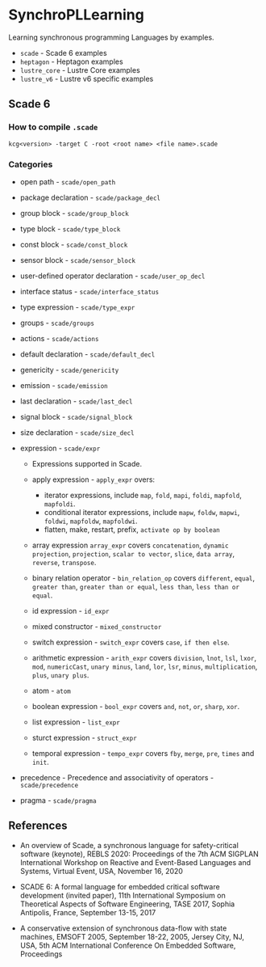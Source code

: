 # SynchroPLLearning

Learning synchronous programming Languages by examples.

* `scade` - Scade 6 examples
* `heptagon` - Heptagon examples
* `lustre_core` - Lustre Core examples 
* `lustre_v6` - Lustre v6 specific examples 

## Scade 6 

### How to compile `.scade` 

```
kcg<version> -target C -root <root name> <file name>.scade
```

### Categories 

* open path - `scade/open_path`
* package declaration - `scade/package_decl`
* group block - `scade/group_block`
* type block - `scade/type_block`
* const block - `scade/const_block`
* sensor block - `scade/sensor_block`
* user-defined operator declaration - `scade/user_op_decl`
* interface status - `scade/interface_status`
* type expression - `scade/type_expr`
* groups - `scade/groups`
* actions - `scade/actions`
* default declaration - `scade/default_decl`
* genericity - `scade/genericity`
* emission - `scade/emission`
* last declaration - `scade/last_decl`
* signal block - `scade/signal_block`
* size declaration - `scade/size_decl`
* expression  - `scade/expr`
  - Expressions supported in Scade. 
  - apply expression - `apply_expr` overs:
    * iterator expressions, include `map`, `fold`, `mapi`, `foldi`, `mapfold`, `mapfoldi`.
    * conditional iterator expressions, include `mapw`, `foldw`, `mapwi`, `foldwi`, `mapfoldw`, `mapfoldwi`. 
    * flatten, make, restart, prefix, `activate op by boolean`

  - array expression `array_expr` covers `concatenation`, `dynamic projection`, `projection`, `scalar to vector`, `slice`, `data array`, `reverse`, `transpose`. 

  - binary relation operator - `bin_relation_op` covers `different`, `equal`, `greater than`, `greater than or equal`, `less than`, `less than or equal`. 

  - id expression - `id_expr`

  - mixed constructor - `mixed_constructor`

  - switch expression - `switch_expr` covers `case`, `if then else`. 

  - arithmetic expression - `arith_expr` covers `division`, `lnot`, `lsl`, `lxor`, `mod`, `numericCast`, `unary minus`, `land`, `lor`, `lsr`, `minus`, `multiplication`, `plus`, `unary plus`. 

  - atom - `atom`

  - boolean expression - `bool_expr` covers `and`, `not`, `or`, `sharp`, `xor`. 

  - list expression - `list_expr`

  - sturct expression - `struct_expr`

  - temporal expression - `tempo_expr` covers `fby`, `merge`, `pre`, `times` and `init`. 

* precedence - Precedence and associativity of operators - `scade/precedence`

* pragma - `scade/pragma`

## References 

* An overview of Scade, a synchronous language for safety-critical software (keynote), REBLS 2020: Proceedings of the 7th ACM SIGPLAN International Workshop on Reactive and Event-Based Languages and Systems, Virtual Event, USA, November 16, 2020

* SCADE 6: A formal language for embedded critical software development (invited paper), 11th International Symposium on Theoretical Aspects of Software Engineering, TASE 2017, Sophia Antipolis, France, September 13-15, 2017

* A conservative extension of synchronous data-flow with state machines, EMSOFT 2005, September 18-22, 2005, Jersey City, NJ, USA, 5th ACM International Conference On Embedded Software, Proceedings
